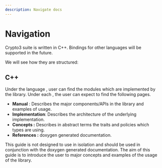 ```yaml
---
description: Navigate docs
---
```


# Navigation

Crypto3 suite is written in C++. Bindings for other languages will be supported in the future.

We will see how they are structured:

## C++

Under the language , user can find the modules which are implemented by the library. Under each , the user can expect to find the following pages.

* **Manual** : Describes the major components/APIs in the library and examples of usage.
* **Implementation**: Describes the architecture of the underlying implementation.
* **Concepts :** Describes in abstract terms the traits and policies which types are using.
* **References :** doxygen generated documentation.

This guide is not designed to use in isolation and should be used in conjunction with the doxygen generated documentation. The aim of this guide is to introduce the user to major concepts and examples of the usage of the library.
